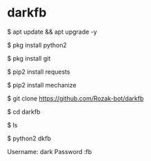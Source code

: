 # darkfb

$ apt update && apt upgrade -y

$ pkg install python2

$ pkg install git

$ pip2 install requests

$ pip2 install mechanize

$ git clone https://github.com/Rozak-bot/darkfb

$ cd darkfb

$ ls

$ python2 dkfb


Username: dark
Password :fb

